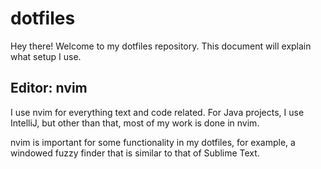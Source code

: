 # dotfiles
Hey there! Welcome to my dotfiles repository. This document will explain what setup I use.

## Editor: nvim
I use nvim for everything text and code related. For Java projects, I use IntelliJ, but other than that, most of my work is done in nvim.

nvim is important for some functionality in my dotfiles, for example, a windowed fuzzy finder that is similar to that of Sublime Text.

